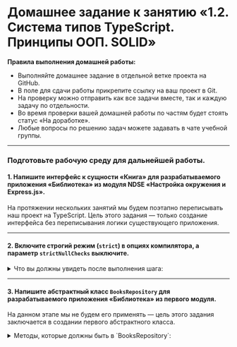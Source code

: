 # Домашнее задание к занятию «1.2. Система типов TypeScript. Принципы ООП. SOLID»

**Правила выполнения домашней работы:**  
* Выполняйте домашнее задание в отдельной ветке проекта на GitHub.  
* В поле для сдачи работы прикрепите ссылку на ваш проект в Git.  
* На проверку можно отправить как все задачи вместе, так и каждую задачу по отдельности.  
* Во время проверки вашей домашней работы по частям будет стоять статус «На доработке».  
* Любые вопросы по решению задач можете задавать в чате учебной группы.

---

### Подготовьте рабочую среду для дальнейшей работы.

#### 1. Напишите интерфейс к сущности «Книга» для разрабатываемого приложения «Библиотека» из модуля NDSE «Настройка окружения и Express.js».  
На протяжении нескольких занятий мы будем поэтапно переписывать наш проект на TypeScript. Цель этого задания — только создание интерфейса без переписывания логики существующего приложения.

---

#### 2. Включите строгий режим (`strict`) в опциях компилятора, а параметр `strictNullChecks` выключите.

<details>
<summary>Что вы должны увидеть после выполнения шага:</summary>

![](../002-TypeScript/step1.png)

</details>

---

#### 3. Напишите абстрактный класс `BooksRepository` для разрабатываемого приложения «Библиотека» из первого модуля.  
На данном этапе мы не будем его применять — цель этого задания заключается в создании первого абстрактного класса.

<details>
<summary>Методы, которые должны быть в `BooksRepository`:</summary>

1. `createBook(book: Book): void` — создание книги.  
2. `getBook(id: number): Book | null` — получение книги по ID.  
3. `getBooks(): Book[]` — получение всех книг.  
4. `updateBook(id: number, updatedBook: Book): void` — обновление книги.  
5. `deleteBook(id: number): void` — удаление книги.

</details>